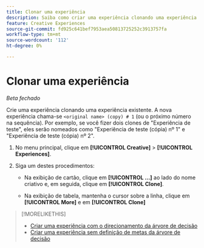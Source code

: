 ```yaml
---
title: Clonar uma experiência
description: Saiba como criar uma experiência clonando uma experiência existente.
feature: Creative Experiences
source-git-commit: fd925c641bef7953aea50813725252c3913757fa
workflow-type: tm+mt
source-wordcount: '112'
ht-degree: 0%

---
```


# Clonar uma experiência

<!-- "Duplicate" like for creatives and bundles? If we change this, change text throughout -->

*Beta fechado*

Crie uma experiência clonando uma experiência existente. A nova experiência chama-se `<original name> (copy) # 1` (ou o próximo número na sequência). Por exemplo, se você fizer dois clones de &quot;Experiência de teste&quot;, eles serão nomeados como &quot;Experiência de teste (cópia) nº 1&quot; e &quot;Experiência de teste (cópia) nº 2&quot;.

1. No menu principal, clique em **[!UICONTROL Creative]** > **[!UICONTROL Experiences]**.

1. Siga um destes procedimentos:

   * Na exibição de cartão, clique em **[!UICONTROL ...]** ao lado do nome criativo e, em seguida, clique em **[!UICONTROL Clone]**.

   * Na exibição de tabela, mantenha o cursor sobre a linha, clique em **[!UICONTROL More]** e em **[!UICONTROL Clone]**

>[!MORELIKETHIS]
>
>* [Criar uma experiência com o direcionamento da árvore de decisão](experience-create-targeting.md)
>* [Criar uma experiência sem definição de metas da árvore de decisão](experience-create-no-targeting.md)
